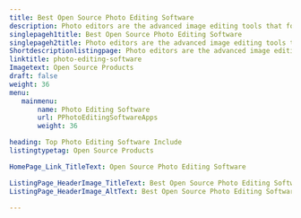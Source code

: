 ```yaml
---
title: Best Open Source Photo Editing Software
description: Photo editors are the advanced image editing tools that follow the sophisticated algorithms to edit and manipulate existing pictures into brand new photos.
singlepageh1title: Best Open Source Photo Editing Software
singlepageh2title: Photo editors are the advanced image editing tools that follow the sophisticated algorithms to edit and manipulate existing pictures into brand new photos.
Shortdescriptionlistingpage: Photo editors are the advanced image editing tools that follow the sophisticated algorithms to edit and manipulate existing pictures into brand new photos.
linktitle: photo-editing-software
Imagetext: Open Source Products
draft: false
weight: 36
menu:
   mainmenu: 
       name: Photo Editing Software
       url: PPhotoEditingSoftwareApps
       weight: 36

heading: Top Photo Editing Software Include
listingtypetag: Open Source Products

HomePage_Link_TitleText: Open Source Photo Editing Software

ListingPage_HeaderImage_TitleText: Best Open Source Photo Editing Software
ListingPage_HeaderImage_AltText: Best Open Source Photo Editing Software

---
```


